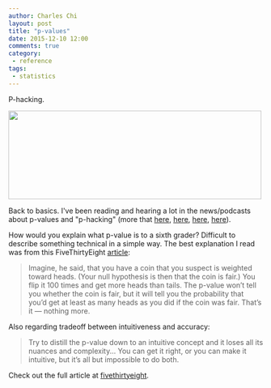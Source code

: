 ```yaml
---
author: Charles Chi
layout: post
title: "p-values"
date: 2015-12-10 12:00
comments: true
category:
 - reference
tags:
 - statistics
---
```


P-hacking.

<img src="http://www.spektrum.de/fm/912/thumbnails/PHacking_SDW_MatthiasEmde_MarcusFrey.jpg.1541130.jpg" style="width:500px;height:175px;"/>

Back to basics. I've been reading and hearing a lot in the news/podcasts about p-values and "p-hacking" (more that <a href="http://fivethirtyeight.com/features/science-isnt-broken/" target="_blank">here</a>, <a href="http://wmbriggs.com/post/15681/" target="_blank">here</a>, <a href="http://freakonometrics.hypotheses.org/19817" target="_blank">here</a>, <a href="http://blogs.discovermagazine.com/neuroskeptic/2015/05/18/p-hacking-a-talk-and-further-thoughts/" target="_blank">here</a>). 

How would you explain what p-value is to a sixth grader? Difficult to describe something technical in a simple way. The best explanation I read was from this FiveThirtyEight <a href="http://fivethirtyeight.com/features/not-even-scientists-can-easily-explain-p-values/" target="_target">article</a>:

> Imagine, he said, that you have a coin that you suspect is weighted toward heads. (Your null hypothesis is then that the coin is fair.) You flip it 100 times and get more heads than tails. The p-value won’t tell you whether the coin is fair, but it will tell you the probability that you’d get at least as many heads as you did if the coin was fair. That’s it — nothing more.

Also regarding tradeoff between intuitiveness and accuracy:

> Try to distill the p-value down to an intuitive concept and it loses all its nuances and complexity... You can get it right, or you can make it intuitive, but it’s all but impossible to do both.

Check out the full article at <a href="http://fivethirtyeight.com/features/not-even-scientists-can-easily-explain-p-values/" target="_blank">fivethirtyeight</a>. 
